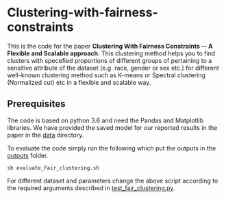 # Clustering-with-fairness-constraints
This is the code for the paper **Clustering With Fairness Constraints -- A Flexible and Scalable approach**. This clustering method helps you to find clusters with specefied proportions of different groups of pertaining to a sensitive attribute of the dataset (e.g. race, gender or sex etc.) for different well-known clustering method such as K-means or Spectral clustering (Normalized cut) etc in a flexible and scalable way.

## Prerequisites

The code is based on python 3.6 and need the Pandas and Matplotlib libraries. We have provided the saved model for our reported results in the paper in the [data](./data) directory.

To evaluate the code simply run the following which put the outputs in the [outputs](./outputs) folder.
```
sh evaluate_Fair_clustering.sh
```
For different dataset and parameters change the above script according to the required arguments described in [test_fair_clustering.py](./test_fair_clustering.py).



